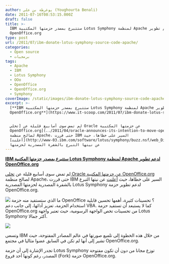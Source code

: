 ```yaml
---
author: يوغرطة بن علي (Youghourta Benali)
date: 2011-07-16T08:53:15.000Z
draft: false
title: >-
  IBM ستتبرع بمصدر حزمتها المكتبية Lotus Symphony لمنظمة Apache لدعم تطوير
  OpenOffice.org
type: post
url: /2011/07/ibm-donate-lotus-symphony-source-code-apache/
categories:
  - Open source
  - برمجيات
tags:
  - Apache
  - IBM
  - Lotus Symphony
  - OOo
  - OpenOffice
  - OpenOffice.org
  - Symphony
coverImage: /static/images/ibm-donate-lotus-symphony-source-code-apache/symphony_logo.png
excerpt: >-
  [**IBM ستتبرع بمصدر حزمتها المكتبية Lotus Symphony لمنظمة Apache لدعم تطوير
  OpenOffice.org**](https://www.it-scoop.com/2011/07/ibm-donate-lotus-symphony-source-code-apache)


  لم تمض سوى أسابيع قليلة عن [تخلي Oracle عن حزمتها المكتبية
  OpenOffice.org](../2011/04/oracle-announces-its-intention-to-move-openoffice-org-to-a-community-based-project/)
  لصالح منظمة Apache، حتى قررت IBM السير على خطاها، حيث
  [أعلنت](http://www-03.ibm.com/software/lotus/symphony/buzz.nsf/web_DisPlayPlugin?open\&unid=955E9C0EC712EC47852578CD0063A209\&category=announcements)
  عن نيتها التبرع بالشفرة المصدرية لحزمتها
---
```

[**IBM ستتبرع بمصدر حزمتها المكتبية Lotus Symphony لمنظمة Apache لدعم تطوير OpenOffice.org**](https://www.it-scoop.com/2011/07/ibm-donate-lotus-symphony-source-code-apache)

لم تمض سوى أسابيع قليلة عن [تخلي Oracle عن حزمتها المكتبية OpenOffice.org](../2011/04/oracle-announces-its-intention-to-move-openoffice-org-to-a-community-based-project/) لصالح منظمة Apache، حتى قررت IBM السير على خطاها، حيث [أعلنت](http://www-03.ibm.com/software/lotus/symphony/buzz.nsf/web_DisPlayPlugin?open\&unid=955E9C0EC712EC47852578CD0063A209\&category=announcements) عن نيتها التبرع بالشفرة المصدرية لحزمتها المصدرية Lotus Symphony لدعم تطوير حزمة OpenOffice.org.

![](/static/images/ibm-donate-lotus-symphony-source-code-apache/symphony_logo.png) ما الذي ستستفيد منه حزمة OpenOffice ؟ تحسينات كثيرة، أهمها تحسين قابلية استخدام الحزمة، تعزيز أدائها، إلى جانب دعم VBA. كما لا يستبعد أن تستفيد حزمة OpenOffice.org من تحسينات تخص الواجهة الرسومية، حيث تعتبر واجهة Lotus Symphony أكثر جمالا.

![](/static/images/ibm-donate-lotus-symphony-source-code-apache/ibm-lotus-symphony-19.jpg)

وتسعى IBM من خلال هذه الخطوة إلى تلميع صورتها في عالم المصادر المفتوحة، حيث تشير إلى أنها لم تكن في السابق عضوا مثاليا في مجتمع OpenOffice.org.

تجدر الإشارة إلى أن حزمة Lotus Symphony توزع مجانا من دون أن تكون مفتوحة المصدر، رغم كونها أحد فروع (Fork) حزمة OpenOffice.org.
